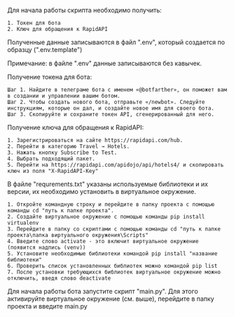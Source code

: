 Для начала работы скрипта необходимо получить:

    1. Токен для бота
    2. Ключ для обращения к RapidAPI

Полученные данные записываются в файл ".env", который создается по образцу (".env.template")

Примечание: в файле ".env" данные записываются без кавычек.

Получение токена для бота:

    Шаг 1. Найдите в телеграме бота с именем «@botfarther», он поможет вам в создании и управлении вашим ботом.
    Шаг 2. Чтобы создать нового бота, отправьте «/newbot». Следуйте инструкциям, которые он дал, и создайте новое имя для своего бота.
    Шаг 3. Скопируйте и сохраните токен API, сгенерированный для него.

Получение ключа для обращения к RapidAPI:

    1. Зарегистрироваться на сайте https://rapidapi.com/hub.
    2. Перейти в категорию Travel → Hotels.
    3. Нажать кнопку Subscribe to Test.
    4. Выбрать подходящий пакет.
    5. Перейти на https://rapidapi.com/apidojo/api/hotels4/ и скопировать ключ из поля "X-RapidAPI-Key"

В файле "requrements.txt" указаны используемые библиотеки и их версии, их необходимо установить в виртуальное окружение.

    1. Откройте командную строку и перейдите в папку проекта с помощью команды cd "путь к папке проекта".
    2. Создайте виртуальное окружение с помощью команды pip install virtualenv
    3. Перейдите в папку со скриптами с помощью команды cd "путь к папке проекта\папка виртуального окружения\Scripts"
    4. Введите слово activate - это включит виртуальное окружение (появится надпись (venv))
    5. Установите необходимые библиотеки командой pip install "название библиотеки"
    6. Проверить список установленных библиотек можно командой pip list
    7. После установки требующихся библиотек виртуальное окружение можно отключить, введя слово deactivate

Для начала работы бота запустите скрипт "main.py". 
Для этого активируйте виртуальное окружение (см. выше), перейдите в папку проекта и введите main.py

